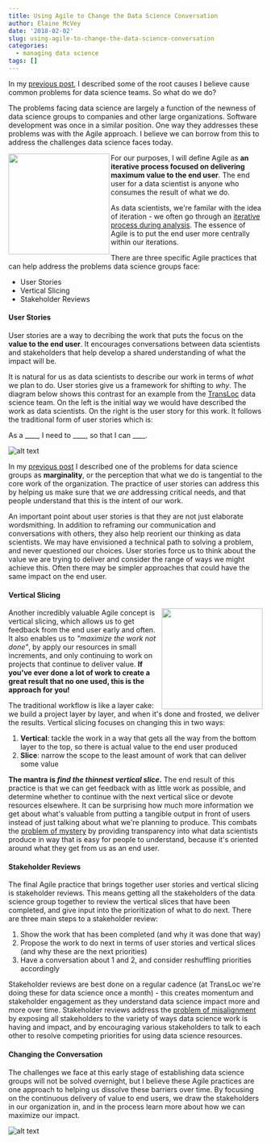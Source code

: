 ```yaml
---
title: Using Agile to Change the Data Science Conversation
author: Elaine McVey
date: '2018-02-02'
slug: using-agile-to-change-the-data-science-conversation
categories:
  - managing data science
tags: []
---
```


In my [previous post](http://www.datawoman.com/2018/02/the-pain-of-data-science-in-organizations/), I described some of the root causes I believe cause common problems for data science teams.  So what do we do?

The problems facing data science are largely a function of the newness of data science groups to companies and other large organizations.  Software development was once in a similar position.  One way they addresses these problems was with the Agile approach.  I believe we can borrow from this to address the challenges data science faces today.

<img align="left" src="http://res.cloudinary.com/eamcvey/image/upload/v1517680669/Screenshot_2018-02-03_09.56.10_yp6lt9.png" width="200" height="200" />

For our purposes, I will define Agile as **an iterative process focused on delivering maximum value to the end user**.  The end user for a data scientist is anyone who consumes the result of what we do.


As data scientists, we're familar with the idea of iteration - we often go through an [iterative process during analysis](http://r4ds.had.co.nz/introduction.html#what-you-will-learn).  The essence of Agile is to put the end user more centrally within our iterations.

There are three specific Agile practices that can help address the problems data science groups face:

* User Stories
* Vertical Slicing
* Stakeholder Reviews


#### User Stories

User stories are a way to decribing the work that puts the focus on the **value to the end user**.  It encourages conversations between data scientists and stakeholders that help develop a shared understanding of what the impact will be.

It is natural for us as data scientists to describe our work in terms of _what_ we plan to do. User stories give us a framework for shifting to _why_.  The diagram below shows this contrast for an example from the [TransLoc](www.transloc.com) data science team.  On the left is the initial way we would have described the work as data scientists.  On the right is the user story for this work.  It follows the traditional form of user stories which is:

As a ____, 
I need to ____, 
so that I can ____.  

![alt text](http://res.cloudinary.com/eamcvey/image/upload/v1517679193/agile-ds-user-stories_maucvo.png)

In my [previous post](http://www.datawoman.com/2018/02/the-pain-of-data-science-in-organizations/) I described one of the problems for data science groups as **marginality**, or the perception that what we do is tangential to the core work of the organization.  The practice of user stories can address this by helping us make sure that we _are_ addressing critical needs, and that people understand that this is the intent of our work.

An important point about user stories is that they are not just elaborate wordsmithing.  In addition to reframing our communication and conversations with others, they also help reorient our thinking as data scientists.  We may have envisioned a technical path to solving a problem, and never questioned our choices.  User stories force us to think about the value we are trying to deliver and consider the range of ways we might achieve this.  Often there may be simpler approaches that could have the same impact on the end user.

#### Vertical Slicing

<img align="right" src="http://res.cloudinary.com/eamcvey/image/upload/q_18/v1517686754/Screenshot_2018-02-03_11.38.49_fkyuvg.png" width="200" height="200" />

Another incredibly valuable Agile concept is vertical slicing, which allows us to get feedback from the end user early and often.  It also enables us to _"maximize the work not done"_, by apply our resources in small increments, and only continuing to work on projects that continue to deliver value.  **If you've ever done a lot of work to create a great result that no one used, this is the approach for you!**

The traditional workflow is like a layer cake: we build a project layer by layer, and when it's done and frosted, we deliver the results.  Vertical slicing focuses on changing this in two ways:

1. **Vertical**: tackle the work in a way that gets all the way from the bottom layer to the top, so there is actual value to the end user produced
2. **Slice**: narrow the scope to the least amount of work that can deliver some value

**The mantra is _find the thinnest vertical slice_.**  The end result of this practice is that we can get feedback with as little work as possible, and determine whether to continue with the next vertical slice or devote resources elsewhere.  It can be surprising how much more information we get about what's valuable from putting a tangible output in front of users instead of just talking about what we're planning to produce.  This combats the [problem of mystery](http://www.datawoman.com/2018/02/the-pain-of-data-science-in-organizations/) by providing transparency into what data scientists produce in way that is easy for people to understand, because it's oriented around what they get from us as an end user.

#### Stakeholder Reviews

The final Agile practice that brings together user stories and vertical slicing is stakeholder reviews.  This means getting all the stakeholders of the data science group together to review the vertical slices that have been completed, and give input into the prioritization of what to do next.  There are three main steps to a stakeholder review:

1. Show the work that has been completed (and why it was done that way)
2. Propose the work to do next in terms of user stories and vertical slices (and why these are the next priorities)
3. Have a conversation about 1 and 2, and consider reshuffling priorities accordingly

Stakeholder reviews are best done on a regular cadence (at TransLoc we're doing these for data science once a month) - this creates momentum and stakeholder engagement as they understand data science impact more and more over time.  Stakeholder reviews address the [problem of misalignment](http://www.datawoman.com/2018/02/the-pain-of-data-science-in-organizations/) by exposing all stakeholders to the variety of ways data science work is having and impact, and by encouraging various stakeholders to talk to each other to resolve competing priorities for using data science resources.

#### Changing the Conversation

The challenges we face at this early stage of establishing data science groups will not be solved overnight, but I believe these Agile practices are one approach to helping us dissolve these barriers over time.  By focusing on the continuous delivery of value to end users, we draw the stakeholders in our organization in, and in the process learn more about how we can maximize our impact.

![alt text](http://res.cloudinary.com/eamcvey/image/upload/v1517627699/agile-ds-diagram_gfkkde.png)

